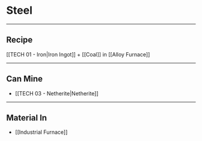 # Steel
---
## Recipe
[[TECH 01 - Iron|Iron Ingot]] + [[Coal]] in [[Alloy Furnace]]

---
## Can Mine
- [[TECH 03 - Netherite|Netherite]]

---
## Material In
- [[Industrial Furnace]]